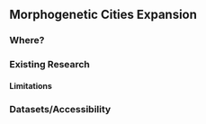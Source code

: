 
## Morphogenetic Cities Expansion

### Where?
### Existing Research
#### Limitations
### Datasets/Accessibility
